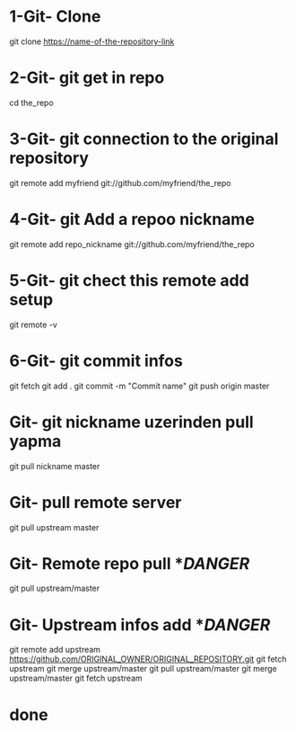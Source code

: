 # 1-Git- Clone
git clone <https://name-of-the-repository-link>

# 2-Git- git get in repo
cd the_repo

# 3-Git- git connection to the original repository
git remote add myfriend git://github.com/myfriend/the_repo

# 4-Git- git Add a repoo nickname
git remote add repo_nickname git://github.com/myfriend/the_repo
# 5-Git- git chect this remote add setup
git remote -v
# 6-Git- git commit infos
git fetch 
git add . 
git commit -m "Commit name"
git push origin master

# Git- git nickname uzerinden pull yapma
git pull nickname master

# Git- pull remote server
git pull upstream master

# Git- Remote repo pull ****DANGER***
git pull upstream/master

# Git- Upstream infos add  ****DANGER***
git remote add upstream https://github.com/ORIGINAL_OWNER/ORIGINAL_REPOSITORY.git
git fetch upstream
git merge upstream/master
git pull upstream/master
git merge upstream/master
git fetch upstream

# done